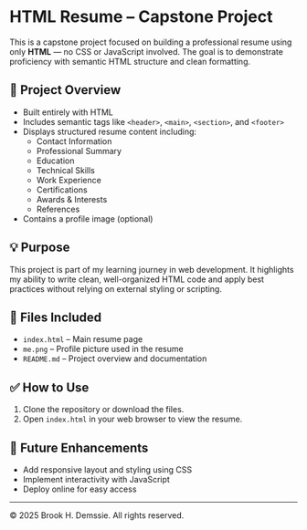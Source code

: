 # HTML Resume – Capstone Project

This is a capstone project focused on building a professional resume using only **HTML** — no CSS or JavaScript involved. The goal is to demonstrate proficiency with semantic HTML structure and clean formatting.

## 📄 Project Overview

- Built entirely with HTML
- Includes semantic tags like `<header>`, `<main>`, `<section>`, and `<footer>`
- Displays structured resume content including:
  - Contact Information
  - Professional Summary
  - Education
  - Technical Skills
  - Work Experience
  - Certifications
  - Awards & Interests
  - References
- Contains a profile image (optional)

## 💡 Purpose

This project is part of my learning journey in web development. It highlights my ability to write clean, well-organized HTML code and apply best practices without relying on external styling or scripting.

## 📁 Files Included

- `index.html` – Main resume page
- `me.png` – Profile picture used in the resume
- `README.md` – Project overview and documentation

## ✅ How to Use

1. Clone the repository or download the files.
2. Open `index.html` in your web browser to view the resume.

## 📌 Future Enhancements

- Add responsive layout and styling using CSS
- Implement interactivity with JavaScript
- Deploy online for easy access

---

© 2025 Brook H. Demssie. All rights reserved.
